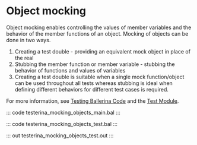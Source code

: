 # Object mocking

Object mocking enables controlling the values of member variables and the behavior of
the member functions of an object. Mocking of objects can be done in two ways. 

1. Creating a test double - providing an equivalent mock object in place of the real
2. Stubbing the member function or member variable - stubbing the behavior of functions
and values of variables
3. Creating a test double is suitable when a single mock function/object can be used
throughout all tests whereas stubbing is ideal when defining different behaviors for
different test cases is required.

For more information, see [Testing Ballerina Code](https://ballerina.io/learn/testing-ballerina-code/testing-quick-start/)
and the [Test Module](https://docs.central.ballerina.io/ballerina/test/latest/).

::: code testerina_mocking_objects_main.bal :::

::: code testerina_mocking_objects_test.bal :::

::: out testerina_mocking_objects_test.out :::